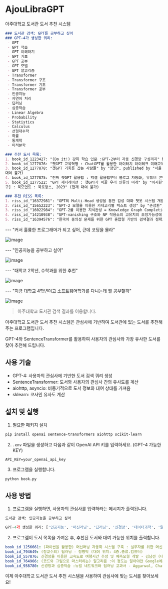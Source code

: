 # AjouLibraGPT

아주대학교 도서관 도서 추천 시스템

```md
### 도서관 검색: GPT를 공부하고 싶어
### GPT-4가 생성한 쿼리:
 - GPT
 - GPT 학습
 - GPT 이해하기
 - GPT 기초
 - GPT 공부
 - GPT 모델
 - GPT 알고리즘
 - Transformer
 - Transformer 구조
 - Transformer 기초
 - Transformer 공부
 - 인공지능
 - 자연어 처리
 - 딥러닝
 - 심층학습
 - Linear Algebra
 - Probability
 - Statistics
 - Calculus
 - 선형대수학
 - 확률
 - 통계학
 - 미적분학

### 추천 도서 목록:
1. book_id_1223427: "(Do it!) 강화 학습 입문 :GPT-2부터 자동 신경망 구성까지" by "조규남", published by "서울 :이지스퍼블리싱, 2021:(교보문고,2021)" (현재 대여 불가)
2. book_id_1277876: "챗GPT 교육혁명 : ChatGPT를 활용한 하이터치 하이테크 미래교육" by "정제영", published by "[서울] : 포르체, 2023" (대여 위치: 1층.큐레이션)
3. book_id_1277878: "챗GPT 기회를 잡는 사람들" by "장민", published by "서울 : 알투스, 2023" (현재
대여 불가)
4. book_id_1277875: "진짜 챗GPT 활용법 : 엑셀 활용법부터 블로그 자동화, 유튜브 콘텐츠 생성, 미드저니와 ChatGPT API 사용법까지" by "김준성", published by "파주 : 위키북스, 2023" (현재 대여 불가)
5. book_id_1277522: "GPT 제너레이션 : 챗GPT가 바꿀 우리 인류의 미래" by "이시한", published by "[대
구] : 북모먼트 : 북로망스, 2023" (현재 대여 불가)

### 추천 RISS 목록:
1. riss_id_"16372981": "GPT의 Multi-Head 생성을 통한 감성 대화 챗봇 시스템 개발" by "이효민", published by "연세대학교 대학원"
2. riss_id_"15652223": "GPT-2 모델을 이용한 카테고리별 텍스트 생성" by "손성환", published by "국민 대학교 일반대학원"
3. riss_id_"16022984": "GPT-2를 이용한 지식완성 = Knowledge Graph Completion Using GPT-2" by "김상운", published by "숭실대학교 대학원"
4. riss_id_"14210938": "GPT-vanishing 구조와 NP 작용소의 고유치의 조정가능성에 대한 분석" by "풍정정", published by "인하대학교 대학원"
5. riss_id_"16394576": "한국어 중의성 문제를 위한 GPT 혼합형 기반의 검색결과 정확도 향상 = Improve the accuracy of search result for ambiguous expression in Korean using hybrid GPT" by "김연건", published by "한양대학교 공학대학원"
```

--- "커서 훌륭한 프로그래머가 되고 싶어, 근데 코딩을 몰라"

![image](https://user-images.githubusercontent.com/2356749/235857127-93c16a5e-f5ae-4541-ac4a-67eccf5a89e6.png)

--- "인공지능을 공부하고 싶어"

![image](https://user-images.githubusercontent.com/2356749/235364713-63d2531e-77fd-4e56-9868-9ee94ae8bd18.png)

--- "대학교 2학년, 수학과를 위한 추천"

![image](https://user-images.githubusercontent.com/2356749/235365448-4411d5f3-d736-431e-b902-26cdf0d0fde6.png)

--- "지금 대학교 4학년이고 소프트웨어학과를 다니는데 뭘 공부할까"

![image](https://user-images.githubusercontent.com/2356749/235365378-1936ce8b-a69a-44b4-9e01-bc1b021a1b95.png)

> 아주대학교 도서관 검색 결과를 이용합니다.

아주대학교 도서관 도서 추천 시스템은 관심사에 기반하여 도서관에 있는 도서를 추천해 주는 프로그램입니다.

GPT-4와 SentenceTransformer를 활용하여 사용자의 관심사와 가장 유사한 도서를 찾아 추천해 드립니다.

## 사용 기술

- GPT-4: 사용자의 관심사에 기반한 도서 검색 쿼리 생성
- SentenceTransformer: 도서와 사용자의 관심사 간의 유사도를 계산
- aiohttp, asyncio: 비동기적으로 도서 정보와 대여 상태를 가져옴
- sklearn: 코사인 유사도 계산

## 설치 및 실행

1. 필요한 패키지 설치
```bash
pip install openai sentence-transformers aiohttp scikit-learn
```

2. `.env` 파일을 생성하고 다음과 같이 OpenAI API 키를 입력하세요. (GPT-4 가능한 KEY)
```
API_KEY=your_openai_api_key
```

3. 프로그램을 실행합니다.
```bash
python book.py
```

## 사용 방법

1. 프로그램을 실행하면, 사용자의 관심사를 입력하라는 메시지가 출력됩니다.
```python
도서관 검색: 인공지능을 공부하고 싶어

GPT-4가 생성한 쿼리: ['인공지능', '머신러닝', '딥러닝', '신경망', '데이터과학', '알고리즘', '텐서플로우', '파이토치']
```

2. 프로그램이 도서 목록을 가져온 후, 추천된 도서와 대여 가능한 위치를 출력합니다.
```yaml
book_id_1256661: (파이썬을 활용한) 머신러닝 자동화 시스템 구축 : 실무자를 위한 머신러닝 핵심 개념,모델 선택 및 하이퍼파라미터 튜닝, 최적화 기법 - Gil’s LAB (대여 위치: 4층.총류.컴퓨터)
book_id_794649: (장교수의) 딥러닝 - 장병탁 (대여 위치: 4층.총류.컴퓨터)
book_id_557876: 신경망을 이용한 고속도로 여행시간 추정 및 예측모형 개발 - 김남선 (대여 위치: 제1 보존서고)
book_id_764966: (코드와 그림으로 마스터하는) 알고리즘 :이 정도는 알아야만 Google에서 일할 수 있다! - 이상진 (대여 위치: 4층.총류.컴퓨터)
book_id_958780: 신경망과 심층학습 :뉴럴 네트워크와 딥러닝 교과서 - Aggarwal, Charu C (대여 위치: 4층.총류.컴퓨터)
```

이제 아주대학교 도서관 도서 추천 시스템을 사용하여 관심사에 맞는 도서를 찾아보세요!